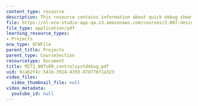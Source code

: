 ```yaml
---
content_type: resource
description: This resource contains information about quick debug sheet.
file: https://ol-ocw-studio-app-qa.s3.amazonaws.com/courses/2-007-design-and-manufacturing-i-spring-2009/9cab2f4c541b3914439387d776f1a323_MIT2_007s09_controlsystdebug.pdf
file_type: application/pdf
learning_resource_types:
- Projects
ocw_type: OCWFile
parent_title: Projects
parent_type: CourseSection
resourcetype: Document
title: MIT2_007s09_controlsystdebug.pdf
uid: 9cab2f4c-541b-3914-4393-87d776f1a323
video_files:
  video_thumbnail_file: null
video_metadata:
  youtube_id: null
---
```

